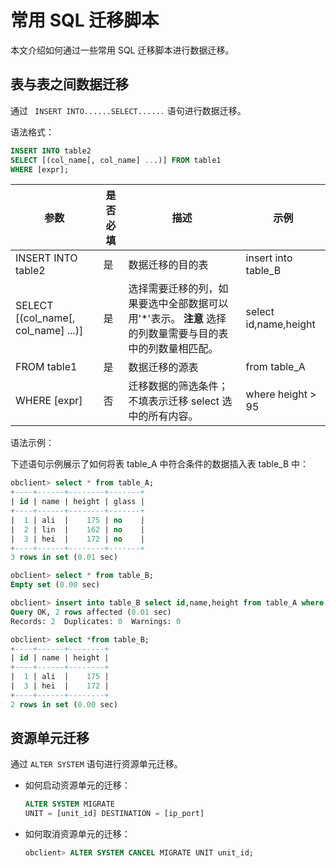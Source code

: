 常用 SQL 迁移脚本 
================================

本文介绍如何通过一些常用 SQL 迁移脚本进行数据迁移。

表与表之间数据迁移 
------------------------------

通过 ` INSERT INTO......SELECT......` 语句进行数据迁移。

语法格式：

```sql
INSERT INTO table2
SELECT [(col_name[, col_name] ...)] FROM table1
WHERE [expr];
```



|                   参数                    | 是否必填 |                                             描述                                             |          示例           |
|-----------------------------------------|------|--------------------------------------------------------------------------------------------|-----------------------|
| INSERT INTO table2                      | 是    | 数据迁移的目的表                                                                                   | insert into table_B   |
| SELECT \[(col_name\[, col_name\] ...)\] | 是    | 选择需要迁移的列，如果要选中全部数据可以用'\*'表示。 **注意**  选择的列数量需要与目的表中的列数量相匹配。 | select id,name,height |
| FROM table1                             | 是    | 数据迁移的源表                                                                                    | from table_A          |
| WHERE \[expr\]                          | 否    | 迁移数据的筛选条件；不填表示迁移 select 选中的所有内容。                                                           | where height \> 95    |



语法示例：

下述语句示例展示了如何将表 table_A 中符合条件的数据插入表 table_B 中：

```sql
obclient> select * from table_A;
+----+------+--------+-------+
| id | name | height | glass |
+----+------+--------+-------+
|  1 | ali  |    175 | no    |
|  2 | lin  |    162 | no    |
|  3 | hei  |    172 | no    |
+----+------+--------+-------+
3 rows in set (0.01 sec)

obclient> select * from table_B;
Empty set (0.00 sec)

obclient> insert into table_B select id,name,height from table_A where height > 170;
Query OK, 2 rows affected (0.01 sec)
Records: 2  Duplicates: 0  Warnings: 0

obclient> select *from table_B;
+----+------+--------+
| id | name | height |
+----+------+--------+
|  1 | ali  |    175 |
|  3 | hei  |    172 |
+----+------+--------+
2 rows in set (0.00 sec)
```



资源单元迁移 
---------------------------

通过 `ALTER SYSTEM` 语句进行资源单元迁移。

* 如何启动资源单元的迁移：

  ```sql
  ALTER SYSTEM MIGRATE
  UNIT = [unit_id] DESTINATION = [ip_port]
  ```

  

* 如何取消资源单元的迁移：

  ```sql
  obclient> ALTER SYSTEM CANCEL MIGRATE UNIT unit_id;
  ```

  



